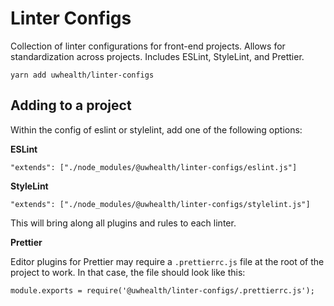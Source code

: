 # Linter Configs
Collection of linter configurations for front-end projects. Allows for standardization across projects.
Includes ESLint, StyleLint, and Prettier.

```
yarn add uwhealth/linter-configs
```

## Adding to a project

Within the config of eslint or stylelint, add one of the following options:

**ESLint**
```
"extends": ["./node_modules/@uwhealth/linter-configs/eslint.js"]
```

**StyleLint**
```
"extends": ["./node_modules/@uwhealth/linter-configs/stylelint.js"]
```

This will bring along all plugins and rules to each linter.

**Prettier**

Editor plugins for Prettier may require a `.prettierrc.js` file at the root of the project to work.
In that case, the file should look like this:
```
module.exports = require('@uwhealth/linter-configs/.prettierrc.js');
```

